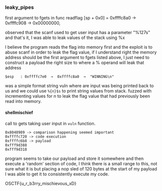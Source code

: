 ### leaky_pipes
first argument to fgets in func readflag
[sp + 0x0] = 0xffffc8a0 → 0xffffc908 → 0x00000000,

observed that the scanf used to get user input has a parameter
"%127s" and that's it, I was able to leak values of the stack using %x

I believe the program reads the flag into memory first and the exploit is to
abuse scanf in order to leak the flag value, if I understand right the memory
address should be the first argument to fgets listed above, I just need to
construct a payload the right size to where a % operand will leak that
address

`$esp   : 0xffffc7e0  →  0xffffc8a0  →  "WINNING\n"`

was a simple format string vuln where are input was being printed back to us
and we could use `%{n}$s` to print string values from stack.
fuzzed with incrementing values for n to leak the flag value that had previously
been read into memory.

#### shellmischief

call to gets taking user input in `vuln` function.

```
0x8048989 -> comparison happening seemed important
0xffffc720 -> code execution
0xffffc6b8 -> payload
0xfff9d388
0xfff9d318
```

program seems to take our payload and store it somewhere and then execute a
'random' section of code, I think there is a small range to this, not sure what
it is but placing a nop sled of 120 bytes at the start of my payload I was
able to get it to consistently execute my code.


OSCTF{u_r_b3rry_mischievous_xD}

